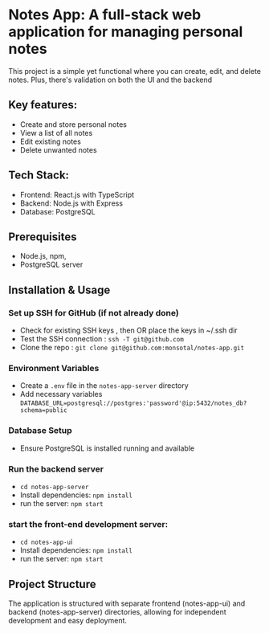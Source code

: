 # Notes App: A full-stack web application for managing personal notes

This project is a simple yet functional where you can create, edit, and delete notes. 
Plus, there's validation on both the UI and the backend


## Key features:
- Create and store personal notes
- View a list of all notes
- Edit existing notes
- Delete unwanted notes

## Tech Stack:
- Frontend: React.js with TypeScript
- Backend: Node.js with Express
- Database: PostgreSQL

## Prerequisites
- Node.js, npm, 
- PostgreSQL server

## Installation & Usage 
### Set up SSH for GitHub (if not already done)
- Check for existing SSH keys , then OR place the keys in ~/.ssh dir
- Test the SSH connection : `ssh -T git@github.com`
- Clone the repo : `git clone git@github.com:monsotal/notes-app.git`

### Environment Variables
- Create a `.env` file in the `notes-app-server` directory
- Add necessary variables 
     `DATABASE_URL=postgresql://postgres:'password'@ip:5432/notes_db?schema=public`

### Database Setup
- Ensure PostgreSQL is installed running and available


### Run the backend server 
- `cd notes-app-server`
- Install dependencies: `npm install`
- run the server: `npm start`

### start the front-end development server:
- `cd notes-app-u`i
- Install dependencies: `npm install`
- run the server: `npm start`


## Project Structure
The application is structured with separate frontend (notes-app-ui) and backend (notes-app-server) directories,
 allowing for independent development and easy deployment.